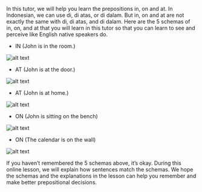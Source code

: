 In this tutor, we will help you learn the prepositions in, on and at. In Indonesian, we can use di, di atas, or di dalam. But in, on and at are not exactly the same with di, di atas, and di dalam. Here are the 5 schemas of in, on, and at that you will learn in this tutor so that you can learn to see and perceive like English native speakers do.
 
- IN (John is in the room.)

![alt text](https://sites.google.com/site/englishprepositiontest/_/rsrc/1548988292627/home/cognitive-linguistic-condition-treatment/2/in.png "in")

- AT (John is at the door.)

![alt text](https://sites.google.com/site/englishprepositiontest/_/rsrc/1549502727929/home/cognitive-linguistic-condition-treatment/2/At1.png "at")

- AT (John is at home.)

![alt text](https://sites.google.com/site/englishprepositiontest/_/rsrc/1549502718539/home/cognitive-linguistic-condition-treatment/2/At2.png "at")

- ON (John is sitting on the bench)

![alt text](https://sites.google.com/site/englishprepositiontest/_/rsrc/1549502698438/home/cognitive-linguistic-condition-treatment/2/On1.png "on")

- ON (The calendar is on the wall)

![alt text](https://sites.google.com/site/englishprepositiontest/_/rsrc/1549502684889/home/cognitive-linguistic-condition-treatment/2/On2.png "on")
 
If you haven’t remembered the 5 schemas above, it’s okay. During this online lesson, we will explain how sentences match the schemas. We hope the schemas and the explanations in the lesson can help you remember and make better prepositional decisions.
 